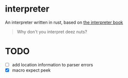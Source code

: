 # interpreter

An interpreter written in rust, based on [the interpreter book](https://interpreterbook.com/)

> Why don't you interpret deez nuts?

# TODO

- [ ] add location information to parser errors
- [x] macro expect peek
